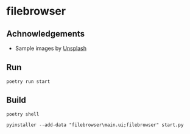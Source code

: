 # filebrowser

## Achnowledgements

* Sample images by [Unsplash](https://unsplash.com/)

## Run

`poetry run start`

## Build

`poetry shell`

`pyinstaller --add-data "filebrowser\main.ui;filebrowser" start.py`